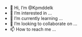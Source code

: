 - 👋 Hi, I’m @Kpmddelk
- 👀 I’m interested in ...
- 🌱 I’m currently learning ...
- 💞️ I’m looking to collaborate on ...
- 📫 How to reach me ...

<!---
Kpmddelk/Kpmddelk is a ✨ special ✨ repository because its `README.md` (this file) appears on your GitHub profile.
You can click the Preview link to take a look at your changes.
--->
